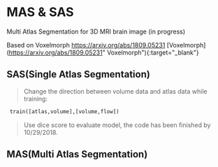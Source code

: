 # MAS & SAS
Multi Atlas Segmentation for 3D MRI brain image (in progress)

Based on Voxelmorph https://arxiv.org/abs/1809.05231
[Voxelmorph](https://arxiv.org/abs/1809.05231" Voxelmorph"){:target="_blank"}  
## SAS(Single Atlas Segmentation)
> Change the direction between volume data and atlas data while training: 
```python 
 train([atlas,volume],[volume,flow])
```
> Use dice score to evaluate model, the code has been finished by 10/29/2018.
## MAS(Multi Atlas Segmentation)
